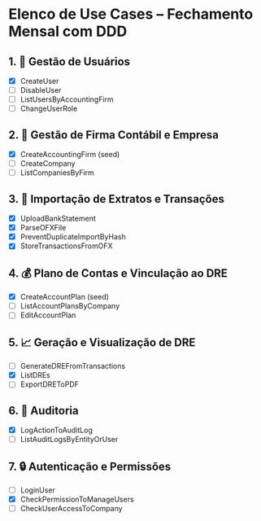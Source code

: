 # Elenco de Use Cases – Fechamento Mensal com DDD

## 1. 👥 Gestão de Usuários
- [x] CreateUser
- [ ] DisableUser
- [ ] ListUsersByAccountingFirm
- [ ] ChangeUserRole

## 2. 🏢 Gestão de Firma Contábil e Empresa
- [x] CreateAccountingFirm (seed)
- [ ] CreateCompany
- [ ] ListCompaniesByFirm

## 3. 🧾 Importação de Extratos e Transações
- [x] UploadBankStatement
- [x] ParseOFXFile
- [x] PreventDuplicateImportByHash
- [x] StoreTransactionsFromOFX

## 4. 💰 Plano de Contas e Vinculação ao DRE
- [x] CreateAccountPlan (seed)
- [ ] ListAccountPlansByCompany
- [ ] EditAccountPlan

## 5. 📈 Geração e Visualização de DRE
- [ ] GenerateDREFromTransactions
- [x] ListDREs
- [ ] ExportDREToPDF

## 6. 📜 Auditoria
- [x] LogActionToAuditLog
- [ ] ListAuditLogsByEntityOrUser

## 7. 🔒 Autenticação e Permissões
- [ ] LoginUser
- [x] CheckPermissionToManageUsers
- [ ] CheckUserAccessToCompany
